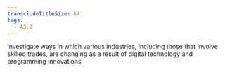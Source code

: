 ```yaml
---
transcludeTitleSize: h4
tags:
  - A3.2
---
```

investigate ways in which various industries, including those that involve skilled trades, are changing as a result of digital technology and programming innovations